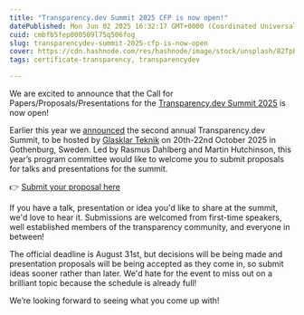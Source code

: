 ```yaml
---
title: "Transparency.dev Summit 2025 CFP is now open!"
datePublished: Mon Jun 02 2025 16:32:17 GMT+0000 (Coordinated Universal Time)
cuid: cmbfb5fep000509l75q506fog
slug: transparencydev-summit-2025-cfp-is-now-open
cover: https://cdn.hashnode.com/res/hashnode/image/stock/unsplash/82TpEld0_e4/upload/910165c410f6747c21ce13157f278bfc.jpeg
tags: certificate-transparency, transparencydev

---
```


We are excited to announce that the Call for Papers/Proposals/Presentations for the [Transparency.dev Summit 2025](https://transparency.dev/summit2025/) is now open!

Earlier this year we [announced](https://blog.transparency.dev/announcing-transparencydev-summit-2025) the second annual Transparency.dev Summit, to be hosted by [Glasklar Teknik](https://www.glasklarteknik.se/) on 20th-22nd October 2025 in Gothenburg, Sweden. Led by Rasmus Dahlberg and Martin Hutchinson, this year’s program committee would like to welcome you to submit proposals for talks and presentations for the summit.

👉 [Submit your proposal here](https://forms.gle/qtftQgbd3wmfqLkY6)

If you have a talk, presentation or idea you'd like to share at the summit, we'd love to hear it. Submissions are welcomed from first-time speakers, well established members of the transparency community, and everyone in between!

The official deadline is August 31st, but decisions will be being made and presentation proposals will be being accepted as they come in, so submit ideas sooner rather than later. We'd hate for the event to miss out on a brilliant topic because the schedule is already full!

We’re looking forward to seeing what you come up with!
